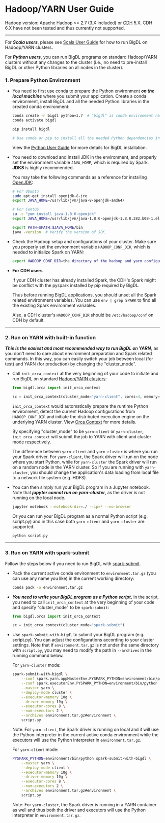 # Hadoop/YARN User Guide

Hadoop version: Apache Hadoop >= 2.7 (3.X included) or [CDH](https://www.cloudera.com/products/open-source/apache-hadoop/key-cdh-components.html) 5.X. CDH 6.X have not been tested and thus currently not supported.

---

For _**Scala users**_, please see [Scala User Guide](./scala.md) for how to run BigDL on Hadoop/YARN clusters.  

For _**Python users**_, you can run BigDL programs on standard Hadoop/YARN clusters without any changes to the cluster (i.e., no need to pre-install BigDL or other Python libraries on all nodes in the cluster).

### **1. Prepare Python Environment**

- You need to first use [conda](https://docs.conda.io/projects/conda/en/latest/user-guide/install/) to prepare the Python environment _**on the local machine**_ where you submit your application. Create a conda environment, install BigDL and all the needed Python libraries in the created conda environment:

  ```bash
  conda create -n bigdl python=3.7  # "bigdl" is conda environment name, you can use any name you like.
  conda activate bigdl

  pip install bigdl

  # Use conda or pip to install all the needed Python dependencies in the created conda environment.
  ```
  View the [Python User Guide](./python.md) for more details for BigDL installation.

- You need to download and install JDK in the environment, and properly set the environment variable `JAVA_HOME`, which is required by Spark. __JDK8__ is highly recommended.

  You may take the following commands as a reference for installing [OpenJDK](https://openjdk.java.net/install/):

  ```bash
  # For Ubuntu
  sudo apt-get install openjdk-8-jre
  export JAVA_HOME=/usr/lib/jvm/java-8-openjdk-amd64/

  # For CentOS
  su -c "yum install java-1.8.0-openjdk"
  export JAVA_HOME=/usr/lib/jvm/java-1.8.0-openjdk-1.8.0.282.b08-1.el7_9.x86_64/jre

  export PATH=$PATH:$JAVA_HOME/bin
  java -version  # Verify the version of JDK.
  ```

- Check the Hadoop setup and configurations of your cluster. Make sure you properly set the environment variable `HADOOP_CONF_DIR`, which is needed to initialize Spark on YARN:

  ```bash
  export HADOOP_CONF_DIR=the directory of the hadoop and yarn configurations
  ```

- **For CDH users**

  If your CDH cluster has already installed Spark, the CDH's Spark might be conflict with the pyspark installed by pip required by BigDL.

  Thus before running BigDL applications, you should unset all the Spark related environment variables. You can use `env | grep SPARK` to find all the existing Spark environment variables.

  Also, a CDH cluster's `HADOOP_CONF_DIR` should be `/etc/hadoop/conf` on CDH by default.

---
### **2. Run on YARN with built-in function**

_**This is the easiest and most recommended way to run BigDL on YARN,**_ as you don't need to care about environment preparation and Spark related commands. In this way, you can easily switch your job between local (for test) and YARN (for production) by changing the "cluster_mode".

- Call `init_orca_context` at the very beginning of your code to initiate and run BigDL on standard [Hadoop/YARN clusters](https://spark.apache.org/docs/latest/running-on-yarn.html#launching-spark-on-yarn):

  ```python
  from bigdl.orca import init_orca_context

  sc = init_orca_context(cluster_mode="yarn-client", cores=4, memory="10g", num_nodes=2)
  ```

  `init_orca_context` would automatically prepare the runtime Python environment, detect the current Hadoop configurations from `HADOOP_CONF_DIR` and initiate the distributed execution engine on the underlying YARN cluster. View [Orca Context](../Orca/Overview/orca-context.md) for more details.    
  
  By specifying "cluster_mode" to be `yarn-client` or `yarn-cluster`, `init_orca_context` will submit the job to YARN with client and cluster mode respectively.  
  
  The difference between `yarn-client` and `yarn-cluster` is where you run your Spark driver. For `yarn-client`, the Spark driver will run on the node where you start Python, while for `yarn-cluster` the Spark driver will run on a random node in the YARN cluster. So if you are running with `yarn-cluster`, you should change the application's data loading from local file to a network file system (e.g. HDFS).  

- You can then simply run your BigDL program in a Jupyter notebook. Note that _**jupyter cannot run on yarn-cluster**_, as the driver is not running on the local node.

  ```bash
  jupyter notebook --notebook-dir=./ --ip=* --no-browser
  ```

  Or you can run your BigDL program as a normal Python script (e.g. script.py) and in this case both `yarn-client` and `yarn-cluster` are supported.

  ```bash
  python script.py
  ```

---
### **3. Run on YARN with spark-submit**

Follow the steps below if you need to run BigDL with [spark-submit](https://spark.apache.org/docs/latest/running-on-yarn.html#launching-spark-on-yarn).  

- Pack the current active conda environment to `environment.tar.gz` (you can use any name you like) in the current working directory:

  ```bash
  conda pack -o environment.tar.gz
  ```

- _**You need to write your BigDL program as a Python script.**_ In the script, you need to call `init_orca_context` at the very beginning of your code and specify "cluster_mode" to be `spark-submit`:

  ```python
  from bigdl.orca import init_orca_context

  sc = init_orca_context(cluster_mode="spark-submit")
  ```

- Use `spark-submit-with-bigdl` to submit your BigDL program (e.g. script.py). You can adjust the configurations according to your cluster settings. Note that if `environment.tar.gz` is not under the same directory with `script.py`, you may need to modify the path in `--archives` in the running command below.

  For `yarn-cluster` mode:
  ```bash
  spark-submit-with-bigdl \
      --conf spark.yarn.appMasterEnv.PYSPARK_PYTHON=environment/bin/python \
      --conf spark.executorEnv.PYSPARK_PYTHON=environment/bin/python \
      --master yarn \
      --deploy-mode cluster \
      --executor-memory 10g \
      --driver-memory 10g \
      --executor-cores 8 \
      --num-executors 2 \
      --archives environment.tar.gz#environment \
      script.py
  ```
  Note: For `yarn-client`, the Spark driver is running on local and it will use the Python interpreter in the current active conda environment while the executors will use the Python interpreter in `environment.tar.gz`.


  For `yarn-client` mode:
  ```bash
  PYSPARK_PYTHON=environment/bin/python spark-submit-with-bigdl \
      --master yarn \
      --deploy-mode client \
      --executor-memory 10g \
      --driver-memory 10g \
      --executor-cores 8 \
      --num-executors 2 \
      --archives environment.tar.gz#environment \
      script.py
  ```
  Note: For `yarn-cluster`, the Spark driver is running in a YARN container as well and thus both the driver and executors will use the Python interpreter in `environment.tar.gz`.
